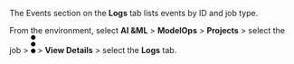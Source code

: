 The Events section on the **Logs** tab lists events by ID and job type.

From the environment, select **AI &ML** > **ModelOps** > **Projects** > select the job > ![kebab menu](Images/zsz1597101912145.svg) > **View Details** > select the **Logs** tab.

